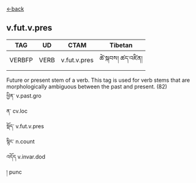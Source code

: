 [<-back](en/pos/postag_features/postag_features.md)



## v.fut.v.pres</br>

|   TAG    | UD | CTAM | Tibetan |
| -------- | ------- | ---- | ---- |
| VERBFP | VERB  | v.fut.v.pres | ཚེ་སྐབས། ཚད་འཛིན།


Future or present stem of a verb. This tag is used for verb stems that are morphologically
ambiguous between the past and present.
(82)</br>
ཕྱིན་ v.past.gro</br>
ན་ cv.loc</br>
སྡོད་ v.fut.v.pres</br>
སྙིང་ n.count</br>
འདོད v.invar.dod</br>
། punc